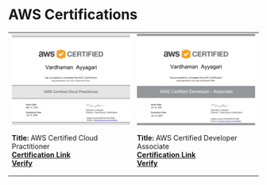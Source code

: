 # AWS Certifications

| | | 
|:--------------------------|:--------------------------|
|<img width="320" alt="screen shot 2017-08-07 at 12 18 15 pm" src="https://github.com/Vardhu2706/all_certifications/blob/master/AWS/AWS_Certified_Cloud_Practitioner_Certificate.jpg"> <p>**Title:** AWS Certified Cloud Practitioner<br />**[Certification Link](https://aws.amazon.com/certification/certified-cloud-practitioner/)**<br />**[Verify](https://www.credly.com/badges/1a91c008-a8c6-4c13-be1e-358a1e0556c8/public_url)**</p> |  <img width="320" alt="screen shot 2017-08-07 at 12 18 15 pm" src="https://github.com/Vardhu2706/all_certifications/blob/master/AWS/AWS_Certified_Developer_Associate_Certificate.jpg"> <p>**Title:** AWS Certified Developer Associate<br />**[Certification Link](https://aws.amazon.com/certification/certified-developer-associate/)**<br />**[Verify](https://www.credly.com/badges/5bbf487d-ae50-4944-9a85-7512b7dff5ae/public_url)**</p> |


